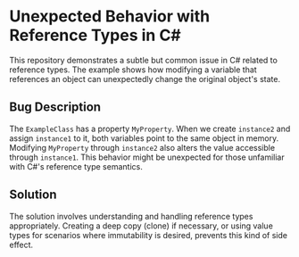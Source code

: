 # Unexpected Behavior with Reference Types in C#

This repository demonstrates a subtle but common issue in C# related to reference types.  The example shows how modifying a variable that references an object can unexpectedly change the original object's state.

## Bug Description
The `ExampleClass` has a property `MyProperty`. When we create `instance2` and assign `instance1` to it, both variables point to the same object in memory. Modifying `MyProperty` through `instance2` also alters the value accessible through `instance1`. This behavior might be unexpected for those unfamiliar with C#'s reference type semantics.

## Solution
The solution involves understanding and handling reference types appropriately.  Creating a deep copy (clone) if necessary, or using value types for scenarios where immutability is desired, prevents this kind of side effect.